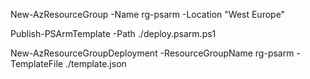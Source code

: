 New-AzResourceGroup -Name rg-psarm -Location "West Europe"

Publish-PSArmTemplate -Path ./deploy.psarm.ps1

New-AzResourceGroupDeployment -ResourceGroupName rg-psarm -TemplateFile ./template.json